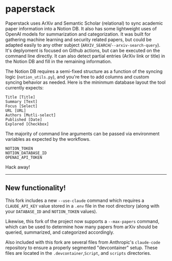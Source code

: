 # paperstack

Paperstack uses ArXiv and Semantic Scholar (relational) to sync academic paper information into a Notion DB. It also has some lightweight uses of OpenAI models for summarization and categorization. It was built for gathering machine learning and security related papers, but could be adapted easily to any other subject (`ARXIV_SEARCH`/`--arxiv-search-query`). It's deplyoment is focused on Github actions, but can be executed on the command line directly. It can also detect partial entries (ArXiv link or title) in the Notion DB and fill in the remaining information.

The Notion DB requires a semi-fixed structure as a function of the syncing logic (`notion_utils.py`), and you're free to add columns and custom syncing behavior as needed. Here is the mininmum database layout the tool currently expects:

```
Title [Title]
Summary [Text]
Focus [Select]
URL [URL]
Authors [Mutli-select]
Published [Date]
Explored [Checkbox]
```

The majority of command line arguments can be passed via environment variables as expected by the workflows.

```
NOTION_TOKEN
NOTION_DATABASE_ID
OPENAI_API_TOKEN
```

Hack away!

----------

## New functionality!

This fork includes a new `--use-claude` command which requires a `CLAUDE_API_KEY` value stored in a `.env` file in the root directory (along with your `DATABASE_ID` and `NOTION_TOKEN` values).

Likewise, this fork of the project now supports a `--max-papers` command, which can be used to determine how many papers from arXiv should be queried, summarized, and categorized accordingly. 

Also included with this fork are several files from Anthropic's `claude-code` repository to ensure a properly segmented "devcontainer" setup. These files are located in the `.devcontainer`,`Script`, and `scripts` directories.
